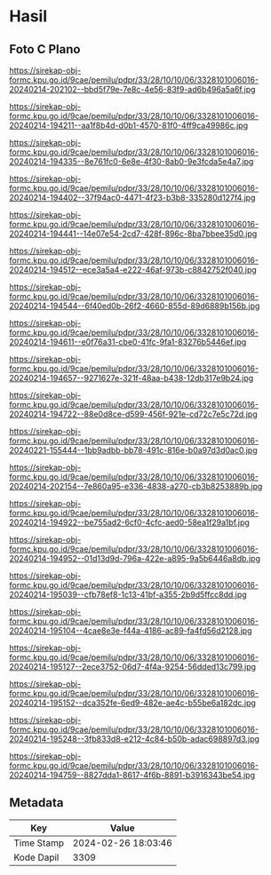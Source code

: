 # Hasil

## Foto C Plano

https://sirekap-obj-formc.kpu.go.id/9cae/pemilu/pdpr/33/28/10/10/06/3328101006016-20240214-202102--bbd5f79e-7e8c-4e56-83f9-ad6b496a5a6f.jpg

https://sirekap-obj-formc.kpu.go.id/9cae/pemilu/pdpr/33/28/10/10/06/3328101006016-20240214-194211--aa1f8b4d-d0b1-4570-81f0-4ff9ca49986c.jpg

https://sirekap-obj-formc.kpu.go.id/9cae/pemilu/pdpr/33/28/10/10/06/3328101006016-20240214-194335--8e761fc0-6e8e-4f30-8ab0-9e3fcda5e4a7.jpg

https://sirekap-obj-formc.kpu.go.id/9cae/pemilu/pdpr/33/28/10/10/06/3328101006016-20240214-194402--37f94ac0-4471-4f23-b3b8-335280d127f4.jpg

https://sirekap-obj-formc.kpu.go.id/9cae/pemilu/pdpr/33/28/10/10/06/3328101006016-20240214-194441--14e07e54-2cd7-428f-896c-8ba7bbee35d0.jpg

https://sirekap-obj-formc.kpu.go.id/9cae/pemilu/pdpr/33/28/10/10/06/3328101006016-20240214-194512--ece3a5a4-e222-46af-973b-c8842752f040.jpg

https://sirekap-obj-formc.kpu.go.id/9cae/pemilu/pdpr/33/28/10/10/06/3328101006016-20240214-194544--6f40ed0b-26f2-4660-855d-89d6889b156b.jpg

https://sirekap-obj-formc.kpu.go.id/9cae/pemilu/pdpr/33/28/10/10/06/3328101006016-20240214-194611--e0f76a31-cbe0-41fc-9fa1-83276b5446ef.jpg

https://sirekap-obj-formc.kpu.go.id/9cae/pemilu/pdpr/33/28/10/10/06/3328101006016-20240214-194657--9271627e-321f-48aa-b438-12db317e9b24.jpg

https://sirekap-obj-formc.kpu.go.id/9cae/pemilu/pdpr/33/28/10/10/06/3328101006016-20240214-194722--88e0d8ce-d599-456f-921e-cd72c7e5c72d.jpg

https://sirekap-obj-formc.kpu.go.id/9cae/pemilu/pdpr/33/28/10/10/06/3328101006016-20240221-155444--1bb9adbb-bb78-491c-816e-b0a97d3d0ac0.jpg

https://sirekap-obj-formc.kpu.go.id/9cae/pemilu/pdpr/33/28/10/10/06/3328101006016-20240214-202154--7e860a95-e336-4838-a270-cb3b8253889b.jpg

https://sirekap-obj-formc.kpu.go.id/9cae/pemilu/pdpr/33/28/10/10/06/3328101006016-20240214-194922--be755ad2-6cf0-4cfc-aed0-58ea1f29a1bf.jpg

https://sirekap-obj-formc.kpu.go.id/9cae/pemilu/pdpr/33/28/10/10/06/3328101006016-20240214-194952--01d13d9d-796a-422e-a895-9a5b6446a8db.jpg

https://sirekap-obj-formc.kpu.go.id/9cae/pemilu/pdpr/33/28/10/10/06/3328101006016-20240214-195039--cfb78ef8-1c13-41bf-a355-2b9d5ffcc8dd.jpg

https://sirekap-obj-formc.kpu.go.id/9cae/pemilu/pdpr/33/28/10/10/06/3328101006016-20240214-195104--4cae8e3e-f44a-4186-ac89-fa4fd56d2128.jpg

https://sirekap-obj-formc.kpu.go.id/9cae/pemilu/pdpr/33/28/10/10/06/3328101006016-20240214-195127--2ece3752-06d7-4f4a-9254-56dded13c799.jpg

https://sirekap-obj-formc.kpu.go.id/9cae/pemilu/pdpr/33/28/10/10/06/3328101006016-20240214-195152--dca352fe-6ed9-482e-ae4c-b55be6a182dc.jpg

https://sirekap-obj-formc.kpu.go.id/9cae/pemilu/pdpr/33/28/10/10/06/3328101006016-20240214-195248--3fb833d8-e212-4c84-b50b-adac698897d3.jpg

https://sirekap-obj-formc.kpu.go.id/9cae/pemilu/pdpr/33/28/10/10/06/3328101006016-20240214-194759--8827dda1-8617-4f6b-8891-b3916343be54.jpg


## Metadata

| Key        | Value               |
| ---------- | ------------------- |
| Time Stamp | 2024-02-26 18:03:46 |
| Kode Dapil | 3309                |



